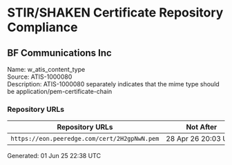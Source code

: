 # STIR/SHAKEN Certificate Repository Compliance

## BF Communications Inc

Name: w_atis_content_type\
Source: ATIS-1000080\
Description: ATIS-1000080 separately indicates that the mime type should be application/pem-certificate-chain
### Repository URLs

| Repository URLs | Not After |  Problems | Link |
|-----------------|-----------|-----------|------|
| `https://eon.peeredge.com/cert/2H2gpNwN.pem` | 28&#160;Apr&#160;26&#160;20:03&#160;UTC | true | [view](../../REPOS/2758aa265812e422ff287b7c5f064b057db2d260/README.md) |


Generated: 01 Jun 25 22:38 UTC
